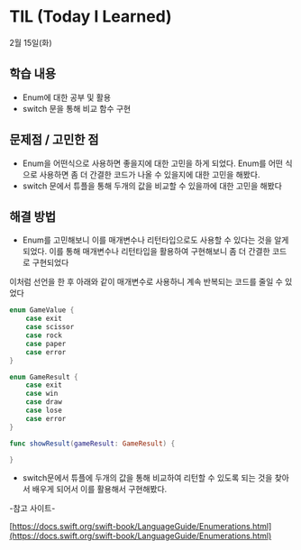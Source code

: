 # **TIL (Today I Learned)**

2월 15일(화)

## **학습 내용**

- Enum에 대한 공부 및 활용
- switch 문을 통해 비교 함수 구현

## **문제점 / 고민한 점**

- Enum을 어떤식으로 사용하면 좋을지에 대한 고민을 하게 되었다. Enum를 어떤 식으로 사용하면 좀 더 간결한 코드가 나올 수 있을지에 대한 고민을 해봤다.
- switch 문에서 튜플을 통해 두개의 값을 비교할 수 있을까에 대한 고민을 해봤다

## **해결 방법**

- Enum를 고민해보니 이를 매개변수나 리턴타입으로도 사용할 수 있다는 것을 알게되었다. 이를 통해 매개변수나 리턴타입을 활용하여 구현해보니 좀 더 간결한 코드로 구현되었다

이처럼 선언을 한 후 아래와 같이 매개변수로 사용하니 계속 반복되는 코드를 줄일 수 있었다

```swift
enum GameValue {
    case exit
    case scissor
    case rock
    case paper
    case error
}

enum GameResult {
    case exit
    case win
    case draw
    case lose
    case error
}

func showResult(gameResult: GameResult) {

}
```

- switch문에서 튜플에 두개의 값을 통해 비교하여 리턴할 수 있도록 되는 것을 찾아서 배우게 되어서 이를 활용해서 구현해봤다.

-참고 사이트-

[https://docs.swift.org/swift-book/LanguageGuide/Enumerations.html](https://docs.swift.org/swift-book/LanguageGuide/Enumerations.html)